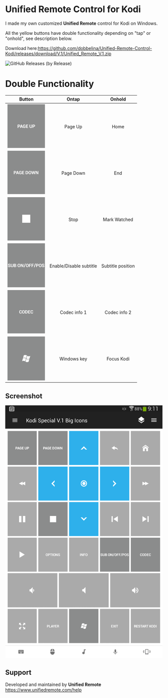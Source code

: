 # Unified Remote Control for Kodi
I made my own customized **Unified Remote** control for Kodi on Windows.

All the yellow buttons have double functionality depending on "tap" or "onhold", see description below.

Download here:https://github.com/dobbelina/Unified-Remote-Control-Kodi/releases/download/V.1/Unified_Remote_V.1.zip

![GitHub Releases (by Release)](https://img.shields.io/github/downloads/dobbelina/Unified-Remote-Control-Kodi/V.1/total)

# Double Functionality
Button | Ontap | Onhold
--- |  --- | ---
<img src="images/pgup.png" width="120" /> | <p align="center">Page Up</p> | <p align="center">Home</p>
<img src="images/pgdown.png" width="120" /> | <p align="center">Page Down</p> | <p align="center">End</p>
<img src="images/stop.png" width="120" /> | <p align="center">Stop</p> | <p align="center">Mark Watched</p>
<img src="images/sub.png" width="120" /> | <p align="center">Enable/Disable subtitle</p> | <p align="center">Subtitle position</p>
<img src="images/codec.png" width="120" /> | <p align="center">Codec info 1</p> | <p align="center">Codec info 2</p>
<img src="images/win.png" width="120" /> | <p align="center">Windows key</p> | <p align="center">Focus Kodi</p>

## Screenshot
<img src="images/Screenshot.png" width="500" />

## Support
Developed and maintained by **Unified Remote**  
https://www.unifiedremote.com/help


